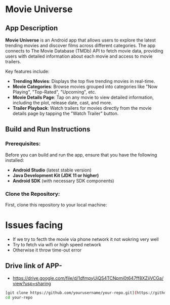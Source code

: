 # Movie Universe

## App Description

**Movie Universe** is an Android app that allows users to explore the latest trending movies and discover films across different categories. The app connects to The Movie Database (TMDb) API to fetch movie data, providing users with detailed information about each movie and access to movie trailers.

Key features include:
- **Trending Movies**: Displays the top five trending movies in real-time.
- **Movie Categories**: Browse movies grouped into categories like "Now Playing", "Top-Rated", "Upcoming", etc.
- **Movie Details Page**: Tap on any movie to view detailed information, including the plot, release date, cast, and more.
- **Trailer Playback**: Watch trailers for movies directly from the movie details page by tapping the "Watch Trailer" button.

## Build and Run Instructions

### Prerequisites:
Before you can build and run the app, ensure that you have the following installed:
- **Android Studio** (latest stable version)
- **Java Development Kit (JDK 11 or higher)**
- **Android SDK** (with necessary SDK components)

### Clone the Repository:
First, clone this repository to your local machine:

# Issues facing 
- If we try to fecth the movie via phone network it not wokring very well
- Try to fetch via wifi or high speed network
- Otherwise it throw time-out error 

## Drive link of APP-
- https://drive.google.com/file/d/1dfmpyUiQS4TCNpmi0t647ff8XZjiVCGa/view?usp=sharing

```bash
[git clone https://github.com/yourusername/your-repo.git](https://github.com/omkarshisode/Movie-Universe.git)
cd your-repo
